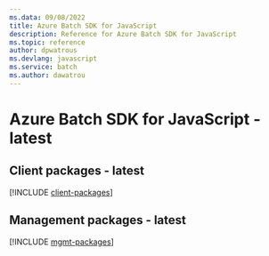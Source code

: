 ```yaml
---
ms.data: 09/08/2022
title: Azure Batch SDK for JavaScript
description: Reference for Azure Batch SDK for JavaScript
ms.topic: reference
author: dpwatrous
ms.devlang: javascript
ms.service: batch
ms.author: dawatrou
---
```

# Azure Batch SDK for JavaScript - latest

## Client packages - latest
[!INCLUDE [client-packages](batch-client-index.md)]
## Management packages - latest
[!INCLUDE [mgmt-packages](batch-mgmt-index.md)]